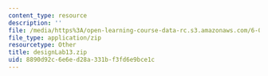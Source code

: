 ```yaml
---
content_type: resource
description: ''
file: /media/https%3A/open-learning-course-data-rc.s3.amazonaws.com/6-01sc-introduction-to-electrical-engineering-and-computer-science-i-spring-2011/8890d92c6e6ed28a331bf3fd6e9bce1c_designLab13.zip
file_type: application/zip
resourcetype: Other
title: designLab13.zip
uid: 8890d92c-6e6e-d28a-331b-f3fd6e9bce1c
---
```

